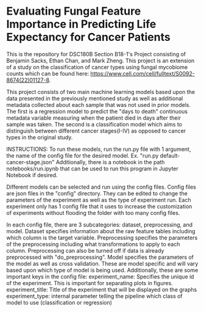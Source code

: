 # Evaluating Fungal Feature Importance in Predicting Life Expectancy for Cancer Patients
This is the repository for DSC180B Section B18-1's Project consisting of Benjamin Sacks, Ethan Chan, and Mark Zheng.
This project is an extension of a study on the classification of cancer types using fungal mycobiome counts which can
be found here: https://www.cell.com/cell/fulltext/S0092-8674(22)01127-8.

This project consists of two main machine learning models based upon the data presented in the previously mentioned
study as well as additional metadata collected about each sample that was not used in prior models. The first is a 
regression model to predict the "days to death" continuous metadata variable measuring when the patient died in days
after their sample was taken. The second is a classification model which aims to distinguish between different cancer
stages(I-IV) as opposed to cancer types in the original study.


INSTRUCTIONS:
To run these models, run the run.py file with 1 argument, the name of the config file for the desired model. 
Ex. "run.py default-cancer-stage.json"
Additionally, there is a notebook in the path notebooks/run.ipynb that can be used to run this program in 
Jupyter Notebook if desired.

Different models can be selected and run using the config files. Config files are json files in the "config" directory. 
They can be edited to change the parameters of the experiment as well as the type of experiment run. Each experiment
only has 1 config file that it uses to increase the customization of experiments without flooding the folder with 
too many config files.

In each config file, there are 3 subcategories: dataset, preprocessing, and model.
    Dataset specifies information about the raw feature tables including which column is the target variable.
    Preprocessing specifies the parameters of the preprocessing including what transformations to apply to each column. 
    Preprocessing can also be turned off if data is already preprocessed with "do_preprocessing".
    Model specifies the parameters of the model as well as cross validation. These are model specific and will vary
    based upon which type of model is being used.
Additionally, these are some important keys in the config file:
    experiment_name: Specifies the unique id of the experiment. This is important for separating plots in figures.
    experiment_title: Title of the experiment that will be displayed on the graphs
    experiment_type: internal parameter telling the pipeline which class of model to use (classification or regression)